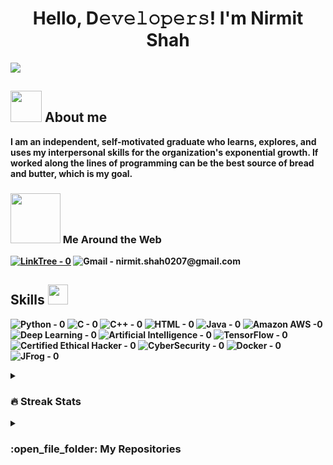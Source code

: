 <h1 align="center"><b>Hello, D𝚎𝚟𝚎𝚕𝚘𝚙𝚎𝚛𝚜!
	<b>I'm Nirmit Shah </h1> 
	
![](https://komarev.com/ghpvc/?username=NirmitShah02&color=orange&flat-square)


  
  ## <picture><img src = "https://media.giphy.com/media/v1.Y2lkPTc5MGI3NjExNDlkYzFhZmRkMTZiZTEzYTk5YzJkODRkNWIwZDViYzgwMmJhNWY2MyZjdD1z/d9AC9cKuNu165UxNtj/giphy.gif" width = 50px></picture> **About me**
I am an independent, self-motivated graduate who learns, explores, and uses my interpersonal skills for the organization's exponential growth. If worked along the lines of programming can be the best source of bread and butter, which is my goal.
  
  
  
  
<h3><img src ="https://media.giphy.com/media/faO3KVIlS2wevY6JBE/giphy.gif" width = 80px, height = 80px> Me Around the Web </h3>

[![LinkTree - 0](https://img.shields.io/badge/LinkTree-FFFFFF?logo=Linktree)](https://linktr.ee/nirmitshah)
![Gmail - nirmit.shah0207@gmail.com](https://img.shields.io/badge/Gmail-nirmit.shah0207%40gmail.com-blue?logo=Gmail)

 
 

<h2> Skills <img src = "https://media2.giphy.com/media/QssGEmpkyEOhBCb7e1/giphy.gif?cid=ecf05e47a0n3gi1bfqntqmob8g9aid1oyj2wr3ds3mg700bl&rid=giphy.gif" width = 32px> </h2>
	
![Python - 0](https://img.shields.io/badge/Python-FFFFFF?logo=Python)
![C - 0](https://img.shields.io/badge/C-blue?logo=C)
![C++ - 0](https://img.shields.io/badge/C%2B%2B-blue?logo=C%2B%2B)
![HTML - 0](https://img.shields.io/badge/HTML-FFFFFF?logo=html5)
![Java - 0](https://img.shields.io/badge/Java-ED8B00?logo=openjdk&logoColor=white)
![Amazon AWS -0](https://img.shields.io/badge/Amazon_AWS-232F3E?logo=amazon-aws&logoColor=white)
![Deep Learning - 0](https://img.shields.io/badge/Deep_Learning-808080?logo=Deep+Learning)
![Artificial Intelligence - 0](https://img.shields.io/badge/Artificial_Intelligence-800000?logo=Artificial+Intelligence)
![TensorFlow - 0](https://img.shields.io/badge/TensorFlow-blue?logo=TensorFlow)
![Certified Ethical Hacker - 0](https://img.shields.io/badge/Certified_Ethical_Hacker-FFFFFF?logo=CEH)
![CyberSecurity - 0](https://img.shields.io/badge/CyberSecurity-964B00?logo=CyberSecurity)
![Docker - 0](https://img.shields.io/badge/Docker-FFFFFF?logo=Docker)
![JFrog - 0](https://img.shields.io/badge/JFrog-000000?logo=JFrog)

	
<details><summary><h3> 🔥 Streak Stats</h3></summary>

----	

[![GitHub Streak](https://github-readme-streak-stats.herokuapp.com?user=NirmitShah02&theme=green-nur&hide_border=true)](https://git.io/streak-stats)

</details>
	
<details><summary><h3> :open_file_folder: My Repositories </h3></summary>

----
	
<div>
  <p align="center">
	</a>  
	<a href=["https://github.com/NirmitShah02/README"]>
      		<img src="https://github-readme-stats.vercel.app/api/pin/?username=NirmitShah02&repo=README&theme=codeSTACKr" alt="GitHub Stats" />  
	</a>	
	<a href="[https://github.com/NirmitShah02/Plant-Disease-Detection]">
      		<img src="https://github-readme-stats.vercel.app/api/pin/?username=NirmitShah02&repo=Plant-Disease-Detection&theme=codeSTACKr" alt="GitHub Stats" />
    	</a>
	<a href=["https://github.com/NirmitShah02/2-Factor-Authentication"]>
      		<img src="https://github-readme-stats.vercel.app/api/pin/?username=NirmitShah02&repo=2-Factor-Authentication&theme=codeSTACKr" alt="GitHub Stats" />
    	</a>
    	<a href=["https://github.com/NirmitShah02/Applied-Machine-Learning"]>
      		<img src="https://github-readme-stats.vercel.app/api/pin/?username=NirmitShah02&repo=Applied-Machine-Learning&theme=codeSTACKr" alt="GitHub Stats" />
    	</a>
    	<a href=['https://github.com/NirmitShah02/Computer-Vision-in-Machine-Learning']>
      		<img src="https://github-readme-stats.vercel.app/api/pin/?username=NirmitShah02&repo=Computer-Vision-in-Machine-Learning&theme=codeSTACKr" alt="GitHub Stats" />	
    	</a>
    	<a href=["https://github.com/NirmitShah02/AML"]>
      		<img src="https://github-readme-stats.vercel.app/api/pin/?username=NirmitShah02&repo=AML&theme=codeSTACKr" alt="GitHub Stats" />
    	</a>
	<a href=["https://github.com/NirmitShah02/Source-Code-of-PCA-algorithm-implementation-AML-"]>
      		<img src="https://github-readme-stats.vercel.app/api/pin/?username=NirmitShah02&repo=Source-Code-of-PCA-algorithm-implementation-AML-&theme=codeSTACKr" alt="GitHub Stats" />
    	</a>
	<a href=["https://github.com/NirmitShah02/Ai-Using-Python"]>
      		<img src="https://github-readme-stats.vercel.app/api/pin/?username=NirmitShah02&repo=AI-Using-Python&theme=codeSTACKr" alt="GitHub Stats" />
    	</a>
	<a href=["https://github.com/NirmitShah02/Java-Projects"]>
      		<img src="https://github-readme-stats.vercel.app/api/pin/?username=NirmitShah02&repo=Java-Projects&theme=codeSTACKr" alt="GitHub Stats" />
    	</a>
  </p>
</div>
</details>

</br></br> 
